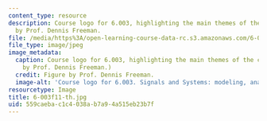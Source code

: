 ```yaml
---
content_type: resource
description: Course logo for 6.003, highlighting the main themes of the course. Figure
  by Prof. Dennis Freeman.
file: /media/https%3A/open-learning-course-data-rc.s3.amazonaws.com/6-003-signals-and-systems-fall-2011/559caebac1c4038ab7a94a515eb23b7f_6-003f11-th.jpg
file_type: image/jpeg
image_metadata:
  caption: Course logo for 6.003, highlighting the main themes of the course. (Figure
    by Prof. Dennis Freeman.)
  credit: Figure by Prof. Dennis Freeman.
  image-alt: 'Course logo for 6.003. Signals and Systems: modeling, analysis, design.'
resourcetype: Image
title: 6-003f11-th.jpg
uid: 559caeba-c1c4-038a-b7a9-4a515eb23b7f
---
```

